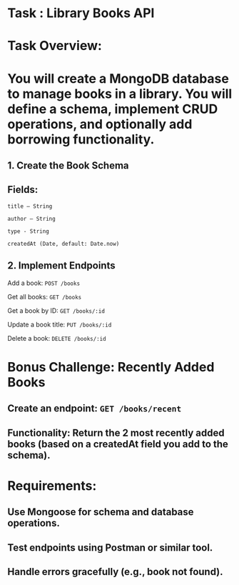 # Task : Library Books API

# Task Overview:

# You will create a MongoDB database to manage books in a library. You will define a schema, implement CRUD operations, and optionally add borrowing functionality.

## 1. Create the Book Schema

## Fields:
`title – String`

`author – String`

`type - String`

`createdAt (Date, default: Date.now)`

## 2. Implement Endpoints

Add a book: `POST /books`

Get all books: `GET /books`

Get a book by ID: `GET /books/:id`

Update a book title: `PUT /books/:id`

Delete a book: `DELETE /books/:id`

# Bonus Challenge: Recently Added Books

## Create an endpoint: `GET /books/recent`
## Functionality: Return the 2 most recently added books (based on a createdAt field you add to the schema).

# Requirements:

## Use Mongoose for schema and database operations.
## Test endpoints using Postman or similar tool.
## Handle errors gracefully (e.g., book not found).